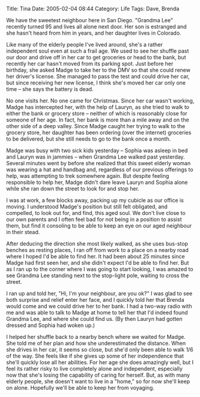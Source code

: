 Title: Tina
Date: 2005-02-04 08:44
Category: Life
Tags: Dave, Brenda

We have the sweetest neighbour here in San Diego.  "Grandma Lee"
recently turned 95 and lives all alone next door.  Her son is
estranged and she hasn't heard from him in years, and her daughter lives
in Colorado.

 Like many of the elderly people I've lived around, she's a rather
independent soul even at such a frail age.  We used to see her
shuffle past our door and drive off in her car to get groceries or head
to the bank,  but recently her car hasn't moved from its parking
spot.  Just before her birthday, she asked Madge to take her to the
DMV so that she could renew her driver's license.  She managed to
pass the test and could drive her car, but since receiving her new
license, I think she's moved her car only one time – she says the
battery is dead.

 No one visits her.  No one came for Christmas.  Since her car
wasn't working, Madge has intercepted her, with the help of Lauryn, as
she tried to walk to either the bank or grocery store – neither
of which is reasonably close for someone of her age.  In fact, her
bank is more than a mile away and on the other side of a deep
valley.  Since Madge caught her trying to walk to the grocery store,
her daughter has been ordering (over the internet) groceries to be
delivered, but she still needs to go to the bank once a month.

 Madge was busy with two sick kids yesterday – Sophia was asleep
in bed and Lauryn was in jammies – when Grandma Lee walked past
yesterday.  Several minutes went by before she realized that this
sweet elderly woman was wearing a hat and handbag and, regardless of our
previous offerings to help, was attempting to trek somewhere again. 
But despite feeling responsible to help her, Madge didn't dare leave
Lauryn and Sophia alone while she ran down the street to look for and
stop her.

 I was at work, a few blocks away, packing up my cubicle as our office
is moving.  I understood Madge's position but still felt obligated,
and compelled, to look out for, and find, this aged soul.  We don't
live close to our own parents and I often feel bad for not being in a
position to assist them, but find it consoling to be able to keep an eye
on our aged neighbour in their stead.

 After deducing the direction she most likely walked, as she uses
bus-stop benches as resting places, I ran off from work to a place on a
nearby road where I hoped I'd be able to find her.  It had been about
25 minutes since Madge had first seen her, and she didn't expect I'd be
able to find her.  But as I ran up to the corner where I was going to
start looking, I was amazed to see Grandma Lee standing next to the
stop-light pole, waiting to cross the street.

 I ran up and told her, "Hi, I'm your neighbour, are you ok?"  I was
glad to see both surprise and relief enter her face, and I quickly told
her that Brenda would come and we could drive her to her bank.  I had
a two-way radio with me and was able to talk to Madge at home to tell
her that I'd indeed found Grandma Lee, and where she could find us. 
(By then Lauryn had gotten dressed and Sophia had woken up.)

 I helped her shuffle back to a nearby bench where we waited for
Madge.  She told me of her plan and how she underestimated the
distance.  When she drives in her car, it seems so close, but she'd
only been able to walk 1/6 of the way.  She feels like if she gives
up some of her independence that she'll quickly lose all her
abilities.  For her age she does amazingly well, but I feel its
rather risky to live completely alone and independent, especially now
that she's losing the capability of caring for herself.  But, as with
many elderly people, she doesn't want to live in a "home," so for now
she'll keep on alone.  Hopefully we'll be able to keep her from
voyaging.

